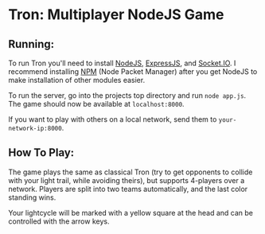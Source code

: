 Tron: Multiplayer NodeJS Game
=============================

Running:
--------
To run Tron you'll need to install [NodeJS][1], [ExpressJS][2], and [Socket.IO][3]. I recommend installing [NPM][4] (Node Packet Manager) after you get NodeJS to make installation of other modules easier.

To run the server, go into the projects top directory and run `node app.js`. The game should now be available at `localhost:8000`.

If you want to play with others on a local network, send them to `your-network-ip:8000`.

How To Play:
------------
The game plays the same as classical Tron (try to get opponents to collide with your light trail, while avoiding theirs), but supports 4-players over a network. Players are split into two teams automatically, and the last color standing wins. 

Your lightcycle will be marked with a yellow square at the head and can be controlled with the arrow keys.

[1]: http://nodejs.org/
[2]: http://expressjs.com/
[3]: http://socket.io/
[4]: http://npmjs.org/
